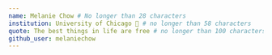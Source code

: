 ```yaml
---
name: Melanie Chow # No longer than 28 characters
institution: University of Chicago 🚩 # no longer than 58 characters
quote: The best things in life are free # no longer than 100 characters, avoid using quotes(") to guarantee the format remains the same.
github_user: melaniechow
---
```

